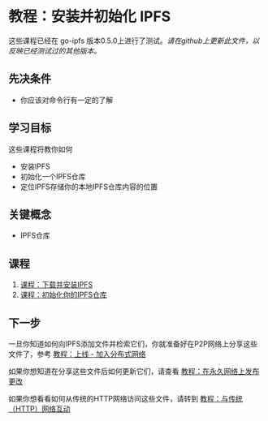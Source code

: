 # 教程：安装并初始化 IPFS
这些课程已经在 go-ipfs 版本0.5.0上进行了测试。_请在github上更新此文件，以反映已经测试过的其他版本。_

## 先决条件

- 你应该对命令行有一定的了解

## 学习目标
这些课程将教你如何

* 安装IPFS
* 初始化一个IPFS仓库
* 定位IPFS存储你的本地IPFS仓库内容的位置

## 关键概念
* IPFS仓库

## 课程

1. [课程：下载并安装IPFS](/install-ipfs/lessons/download-and-install.md)
2. [课程：初始化你的IPFS仓库](/install-ipfs/lessons/initialize-repository.md)

## 下一步

一旦你知道如何向IPFS添加文件并检索它们，你就准备好在P2P网络上分享这些文件了，参考 [教程：上线 - 加入分布式网络](/going-online/README.md)

如果你想知道在分享这些文件后如何更新它们，请查看 [教程：在永久网络上发布更改](/publishing-changes/README.md)

如果你想看看如何从传统的HTTP网络访问这些文件，请转到 [教程：与传统（HTTP）网络互动](/classical-web/README.md)